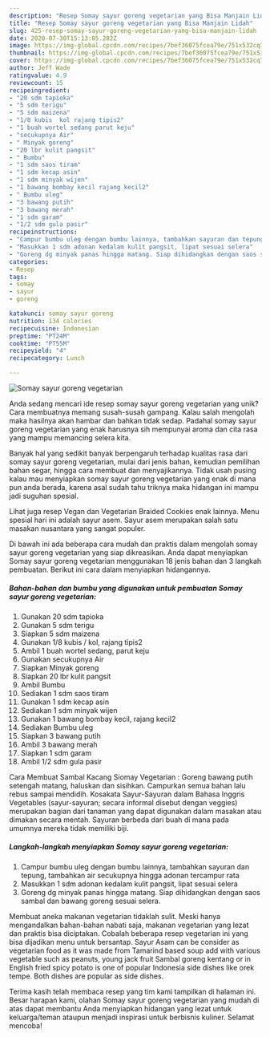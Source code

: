 ```yaml
---
description: "Resep Somay sayur goreng vegetarian yang Bisa Manjain Lidah"
title: "Resep Somay sayur goreng vegetarian yang Bisa Manjain Lidah"
slug: 425-resep-somay-sayur-goreng-vegetarian-yang-bisa-manjain-lidah
date: 2020-07-30T15:13:05.282Z
image: https://img-global.cpcdn.com/recipes/7bef36075fcea79e/751x532cq70/somay-sayur-goreng-vegetarian-foto-resep-utama.jpg
thumbnail: https://img-global.cpcdn.com/recipes/7bef36075fcea79e/751x532cq70/somay-sayur-goreng-vegetarian-foto-resep-utama.jpg
cover: https://img-global.cpcdn.com/recipes/7bef36075fcea79e/751x532cq70/somay-sayur-goreng-vegetarian-foto-resep-utama.jpg
author: Jeff Wade
ratingvalue: 4.9
reviewcount: 15
recipeingredient:
- "20 sdm tapioka"
- "5 sdm terigu"
- "5 sdm maizena"
- "1/8 kubis  kol rajang tipis2"
- "1 buah wortel sedang parut keju"
- "secukupnya Air"
- " Minyak goreng"
- "20 lbr kulit pangsit"
- " Bumbu"
- "1 sdm saos tiram"
- "1 sdm kecap asin"
- "1 sdm minyak wijen"
- "1 bawang bombay kecil rajang kecil2"
- " Bumbu uleg"
- "3 bawang putih"
- "3 bawang merah"
- "1 sdm garam"
- "1/2 sdm gula pasir"
recipeinstructions:
- "Campur bumbu uleg dengan bumbu lainnya, tambahkan sayuran dan tepung, tambahkan air secukupnya hingga adonan tercampur rata"
- "Masukkan 1 sdm adonan kedalam kulit pangsit, lipat sesuai selera"
- "Goreng dg minyak panas hingga matang. Siap dihidangkan dengan saos sambal dan bawang goreng sesuai selera."
categories:
- Resep
tags:
- somay
- sayur
- goreng

katakunci: somay sayur goreng 
nutrition: 134 calories
recipecuisine: Indonesian
preptime: "PT24M"
cooktime: "PT55M"
recipeyield: "4"
recipecategory: Lunch

---
```



![Somay sayur goreng vegetarian](https://img-global.cpcdn.com/recipes/7bef36075fcea79e/751x532cq70/somay-sayur-goreng-vegetarian-foto-resep-utama.jpg)

Anda sedang mencari ide resep somay sayur goreng vegetarian yang unik? Cara membuatnya memang susah-susah gampang. Kalau salah mengolah maka hasilnya akan hambar dan bahkan tidak sedap. Padahal somay sayur goreng vegetarian yang enak harusnya sih mempunyai aroma dan cita rasa yang mampu memancing selera kita.

Banyak hal yang sedikit banyak berpengaruh terhadap kualitas rasa dari somay sayur goreng vegetarian, mulai dari jenis bahan, kemudian pemilihan bahan segar, hingga cara membuat dan menyajikannya. Tidak usah pusing kalau mau menyiapkan somay sayur goreng vegetarian yang enak di mana pun anda berada, karena asal sudah tahu triknya maka hidangan ini mampu jadi suguhan spesial.

Lihat juga resep Vegan dan Vegetarian Braided Cookies enak lainnya. Menu spesial hari ini adalah sayur asem. Sayur asem merupakan salah satu masakan nusantara yang sangat populer.


Di bawah ini ada beberapa cara mudah dan praktis dalam mengolah somay sayur goreng vegetarian yang siap dikreasikan. Anda dapat menyiapkan Somay sayur goreng vegetarian menggunakan 18 jenis bahan dan 3 langkah pembuatan. Berikut ini cara dalam menyiapkan hidangannya.

<!--inarticleads1-->

##### Bahan-bahan dan bumbu yang digunakan untuk pembuatan Somay sayur goreng vegetarian:

1. Gunakan 20 sdm tapioka
1. Gunakan 5 sdm terigu
1. Siapkan 5 sdm maizena
1. Gunakan 1/8 kubis / kol, rajang tipis2
1. Ambil 1 buah wortel sedang, parut keju
1. Gunakan secukupnya Air
1. Siapkan  Minyak goreng
1. Siapkan 20 lbr kulit pangsit
1. Ambil  Bumbu
1. Sediakan 1 sdm saos tiram
1. Gunakan 1 sdm kecap asin
1. Sediakan 1 sdm minyak wijen
1. Gunakan 1 bawang bombay kecil, rajang kecil2
1. Sediakan  Bumbu uleg
1. Siapkan 3 bawang putih
1. Ambil 3 bawang merah
1. Siapkan 1 sdm garam
1. Ambil 1/2 sdm gula pasir


Cara Membuat Sambal Kacang Siomay Vegetarian : Goreng bawang putih setengah matang, haluskan dan sisihkan. Campurkan semua bahan lalu rebus sampai mendidih. Kosakata Sayur-Sayuran dalam Bahasa Inggris Vegetables (sayur-sayuran; secara informal disebut dengan veggies) merupakan bagian dari tanaman yang dapat digunakan dalam masakan atau dimakan secara mentah. Sayuran berbeda dari buah di mana pada umumnya mereka tidak memiliki biji. 

<!--inarticleads2-->

##### Langkah-langkah menyiapkan Somay sayur goreng vegetarian:

1. Campur bumbu uleg dengan bumbu lainnya, tambahkan sayuran dan tepung, tambahkan air secukupnya hingga adonan tercampur rata
1. Masukkan 1 sdm adonan kedalam kulit pangsit, lipat sesuai selera
1. Goreng dg minyak panas hingga matang. Siap dihidangkan dengan saos sambal dan bawang goreng sesuai selera.


Membuat aneka makanan vegetarian tidaklah sulit. Meski hanya mengandalkan bahan-bahan nabati saja, makanan vegetarian yang lezat dan praktis bisa diciptakan. Cobalah beberapa resep vegetarian ini yang bisa dijadikan menu untuk bersantap. Sayur Asam can be consider as vegetarian food as it was made from Tamarind based soup add with various vegetable such as peanuts, young jack fruit Sambal goreng kentang or in English fried spicy potato is one of popular Indonesia side dishes like orek tempe. Both dishes are popular as side dishes. 

Terima kasih telah membaca resep yang tim kami tampilkan di halaman ini. Besar harapan kami, olahan Somay sayur goreng vegetarian yang mudah di atas dapat membantu Anda menyiapkan hidangan yang lezat untuk keluarga/teman ataupun menjadi inspirasi untuk berbisnis kuliner. Selamat mencoba!
